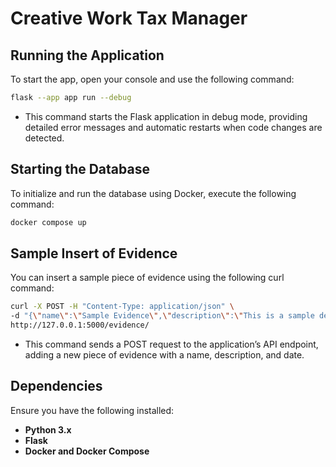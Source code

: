 # Creative Work Tax Manager

##  Running the Application

To start the app, open your console and use the following command:  

```bash
flask --app app run --debug
```
- This command starts the Flask application in debug mode, providing detailed error messages and automatic restarts when code changes are detected.

## Starting the Database
To initialize and run the database using Docker, execute the following command:
```bash
docker compose up
```

##  Sample Insert of Evidence
You can insert a sample piece of evidence using the following curl command:
```bash
curl -X POST -H "Content-Type: application/json" \
-d "{\"name\":\"Sample Evidence\",\"description\":\"This is a sample description.\",\"date\":\"2025-04-27\"}" \
http://127.0.0.1:5000/evidence/
```

- This command sends a POST request to the application’s API endpoint, adding a new piece of evidence with a name, description, and date.

## Dependencies
Ensure you have the following installed:
- **Python 3.x**
- **Flask**
- **Docker and Docker Compose**